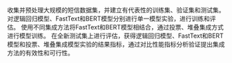 收集并预处理大规模的短信数据集，并建立有代表性的训练集、验证集和测试集。
对逻辑回归模型、FastText和BERT模型分别进行单一模型实验，进行训练和评估。
使用不同集成方法将FastText和BERT模型相结合，通过投票、堆叠集成方式进行模型训练。
在全新测试集上进行评估，获得逻辑回归模型、FastText和BERT模型和投票、堆叠集成模型实验的结果指标，通过对比性能指标分析验证提出集成方法的有效性和可行性。

